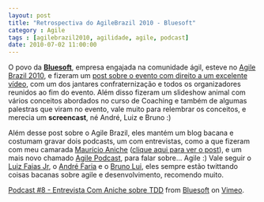 ```yaml
---
layout: post
title: "Retrospectiva do AgileBrazil 2010 - Bluesoft"
category : Agile
tags : [agilebrazil2010, agilidade, agile, podcast]
date: 2010-07-02 11:00:00
---
```

O povo da **[Bluesoft](http://www.bluesoft.com.br/)**, empresa engajada na comunidade ágil, esteve no [Agile Brazil 2010](http://www.agilebrazil.com.br), e fizeram um [post sobre o evento com direito a um excelente vídeo](http://bluesoft.wordpress.com/2010/07/02/estivemos-na-agile-brazil-conference-2010), com um dos jantares confraternização e todos os organizadores reunidos ao fim do evento. Além disso fizeram um slideshow animal com vários conceitos abordados no curso de Coaching e também de algumas palestras que viram no evento, vale muito para relembrar os conceitos, e merecia um **screencast**, né André, Luiz e Bruno :)

Além desse post sobre o Agile Brazil, eles mantém um blog bacana e costumam gravar dois podcasts, um com entrevistas, como a que fizeram com meu camarada [Maurício Aniche](http://twitter.com/mauricioaniche) ([clique aqui para ver o
post](http://bluesoft.wordpress.com/2010/06/14/podcast-8-test-driven-development/)), e um mais novo chamado [Agile Podcast](http://www.agilepodcast.com/), para falar sobre... Agile :) Vale seguir o [Luiz Faias Jr](http://twitter.com/luizfaias), o [André Faria](http://twitter.com/andrefaria) e o [Bruno Lui](http://twitter.com/bruno_lui), eles sempre estão twittando coisas bacanas sobre agile e desenvolvimento, recomendo muito.

[Podcast \#8 - Entrevista Com Aniche sobre TDD](http://vimeo.com/12424070) from [Bluesoft](http://vimeo.com/bluesoft) on [Vimeo](http://vimeo.com).